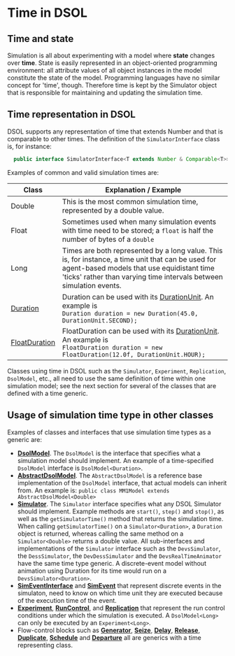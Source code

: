 # Time in DSOL

## Time and state

Simulation is all about experimenting with a model where **state** changes over **time**. State is easily represented in an object-oriented programming environment: all attribute values of all object instances in the model constitute the state of the model. Programming languages have no similar concept for 'time', though. Therefore time is kept by the Simulator object that is responsible for maintaining and updating the simulation time. 


## Time representation in DSOL

DSOL supports any representation of time that extends Number and that is comparable to other times. The definition of the `SimulatorInterface` class is, for instance:

```java
  public interface SimulatorInterface<T extends Number & Comparable<T>>
```

Examples of common and valid simulation times are:

| Class  | Explanation / Example |
| -----  | -----                 |
| Double | This is the most common simulation time, represented by a double value. |
| Float  | Sometimes used when many simulation events with time need to be stored; a `float` is half the number of bytes of a `double` |
| Long   | Times are both represented by a long value. This is, for instance, a time unit that can be used for agent-based models that use equidistant time 'ticks' rather than varying time intervals between simulation events. |
| [Duration](https://djunits.org/docs/current/apidocs/org/djunits/value/vdouble/scalar/Duration.html) | Duration can be used with its [DurationUnit](https://djunits.org/docs/current/apidocs/org/djunits/unit/DurationUnit.html). An example is <br> `Duration duration = new Duration(45.0, DurationUnit.SECOND);` |
| [FloatDuration](https://djunits.org/docs/current/apidocs/org/djunits/value/vfloat/scalar/FloatDuration.html) | FloatDuration can be used with its [DurationUnit](https://djunits.org/docs/current/apidocs/org/djunits/unit/DurationUnit.html). An example is <br> `FloatDuration duration = new FloatDuration(12.0f, DurationUnit.HOUR);` |

Classes using time in DSOL such as the `Simulator`, `Experiment`, `Replication`, `DsolModel`, etc., all need to use the same definition of time within one simulation model; see the next section for several of the classes that are defined with a time generic.


## Usage of simulation time type in other classes

Examples of classes and interfaces that use simulation time types as a generic are:

* [**DsolModel**](https://simulation.tudelft.nl/dsol/docs/latest/dsol-core/apidocs/nl/tudelft/simulation/dsol/model/DsolModel.html). The `DsolModel` is the interface that specifies what a simulation model should implement. An example of a time-specified `DsolModel` interface is `DsolModel<Duration>`.
* [**AbstractDsolModel**](https://simulation.tudelft.nl/dsol/docs/latest/dsol-core/apidocs/nl/tudelft/simulation/dsol/model/AbstractDsolModel.html). The `AbstractDsolModel` is a reference base implementation of the `DsolModel` interface, that actual models can inherit from. An example is: `public class MM1Model extends AbstractDsolModel<Double>`
* [**Simulator**](https://simulation.tudelft.nl/dsol/docs/latest/dsol-core/apidocs/nl/tudelft/simulation/dsol/simulators/Simulator.html). The `Simulator` interface specifies what any DSOL Simulator should implement. Example methods are `start()`, `step()` and `stop()`, as well as the `getSimulatorTime()` method that returns the simulation time. When calling `getSimulatorTime()` on a `Simulator<Duration>`, a `Duration` object is returned, whereas calling the same method on a `Simulator<Double>` returns a double value. All sub-interfaces and implementations of the `Simulator` interface such as the `DevsSimulator`, the `DessSimulator`, the `DevDessSimulator` and the `DevsRealTimeAnimator` have the same time type generic. A discrete-event model without animation using Duration for its time would run on a `DevsSimulator<Duration>`. 
* [**SimEventInterface**](https://simulation.tudelft.nl/dsol/docs/latest/dsol-core/apidocs/nl/tudelft/simulation/dsol/formalisms/eventscheduling/SimEventInterface.html) and [**SimEvent**](https://simulation.tudelft.nl/dsol/docs/latest/dsol-core/apidocs/nl/tudelft/simulation/dsol/formalisms/eventscheduling/SimEvent.html) that represent discrete events in the simulaton, need to know on which time unit they are executed because of the execution time of the event.
* [**Experiment**](https://simulation.tudelft.nl/dsol/docs/latest/dsol-core/apidocs/nl/tudelft/simulation/dsol/experiment/Experiment.html), [**RunControl**](https://simulation.tudelft.nl/dsol/docs/latest/dsol-core/apidocs/nl/tudelft/simulation/dsol/experiment/RunControl.html), and [**Replication**](https://simulation.tudelft.nl/dsol/docs/latest/dsol-core/apidocs/nl/tudelft/simulation/dsol/experiment/ReplicationInterface.html) that represent the run control conditions under which the simulation is executed. A `DsolModel<Long>` can only be executed by an `Experiment<Long>`.
* Flow-control blocks such as [**Generator**](https://simulation.tudelft.nl/dsol/docs/latest/dsol-core/apidocs/nl/tudelft/simulation/dsol/formalisms/flow/Generator.html), [**Seize**](https://simulation.tudelft.nl/dsol/docs/latest/dsol-core/apidocs/nl/tudelft/simulation/dsol/formalisms/flow/Seize.html), [**Delay**](https://simulation.tudelft.nl/dsol/docs/latest/dsol-core/apidocs/nl/tudelft/simulation/dsol/formalisms/flow/Delay.html), [**Release**](https://simulation.tudelft.nl/dsol/docs/latest/dsol-core/apidocs/nl/tudelft/simulation/dsol/formalisms/flow/Release.html), [**Duplicate**](https://simulation.tudelft.nl/dsol/docs/latest/dsol-core/apidocs/nl/tudelft/simulation/dsol/formalisms/flow/Duplicate.html), [**Schedule**](https://simulation.tudelft.nl/dsol/docs/latest/dsol-core/apidocs/nl/tudelft/simulation/dsol/formalisms/flow/Schedule.html) and [**Departure**](https://simulation.tudelft.nl/dsol/docs/latest/dsol-core/apidocs/nl/tudelft/simulation/dsol/formalisms/flow/Departure.html) all are generics with a time representing class.

